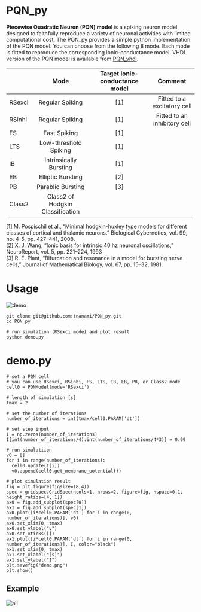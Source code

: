# PQN_py

**Piecewise Quadratic Neuron (PQN) model** is a spiking neuron model designed to faithfully reproduce a variety of neuronal activities with limited computational cost.
The PQN_py provides a simple python implementation of the PQN model. You can choose from the following 8 mode. Each mode is fitted to reproduce the corresponding ionic-conductance model.
VHDL version of the PQN model is available from [PQN_vhdl](https://github.com/tnanami/PQN_vhdl "PQN_vhdl").

|        |Mode                            |Target ionic-conductance model|Comment                    |
|:-------|:------------------------------:|:---------------------------:|:-------------------------:|
| RSexci |Regular Spiking                 |[1]                          |Fitted to a excitatory cell|
| RSinhi |Regular Spiking                 |[1]                          |Fitted to an inhibitory cell|
| FS     |Fast Spiking                    |[1]|
| LTS    |Low-threshold Spiking           |[1]|
| IB     |Intrinsically Bursting          |[1]|
| EB     |Elliptic Bursting               |[2]|
| PB     |Parablic Bursting               |[3]|
| Class2 |Class2 of Hodgkin Classification||

[1] M. Pospischil et al., “Minimal hodgkin-huxley type models for different classes of cortical and thalamic neurons.” Biological Cybernetics, vol. 99, no. 4-5, pp. 427–441, 2008.  
[2] X. J. Wang, “Ionic basis for intrinsic 40 hz neuronal oscillations,” NeuroReport, vol. 5, pp. 221–224, 1993  
[3] R. E. Plant, “Bifurcation and resonance in a model for bursting nerve cells,” Journal of Mathematical Biology, vol. 67, pp. 15–32, 1981.

# Usage
![demo](https://user-images.githubusercontent.com/108346049/191765808-160a4049-e4a5-4b7a-a9ed-0b254782c24e.png)

    git clone git@github.com:tnanami/PQN_py.git
    cd PQN_py

    # run simulation (RSexci mode) and plot result
    python demo.py

# demo.py
    # set a PQN cell
    # you can use RSexci, RSinhi, FS, LTS, IB, EB, PB, or Class2 mode
    cell0 = PQNModel(mode='RSexci')

    # length of simulation [s]
    tmax = 2

    # set the number of iterations
    number_of_iterations = int(tmax/cell0.PARAM['dt'])

    # set step input
    I = np.zeros(number_of_iterations)
    I[int(number_of_iterations/4):int(number_of_iterations/4*3)] = 0.09

    # run simulatiion
    v0 = []
    for i in range(number_of_iterations):
      cell0.update(I[i])
      v0.append(cell0.get_membrane_potential())

    # plot simulation result
    fig = plt.figure(figsize=(8,4))
    spec = gridspec.GridSpec(ncols=1, nrows=2, figure=fig, hspace=0.1, height_ratios=[4, 1])
    ax0 = fig.add_subplot(spec[0])
    ax1 = fig.add_subplot(spec[1])
    ax0.plot([i*cell0.PARAM['dt'] for i in range(0, number_of_iterations)], v0)
    ax0.set_xlim(0, tmax)
    ax0.set_ylabel("v")
    ax0.set_xticks([])
    ax1.plot([i*cell0.PARAM['dt'] for i in range(0, number_of_iterations)], I, color="black")
    ax1.set_xlim(0, tmax)
    ax1.set_xlabel("[s]")
    ax1.set_ylabel("I")
    plt.savefig("demo.png")
    plt.show()

## Example
![all](https://user-images.githubusercontent.com/108346049/194805308-21d9f7dc-2839-4769-b867-ef19733ac69b.png)
